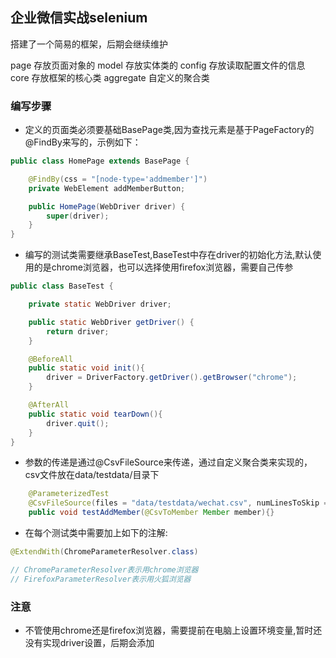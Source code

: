## 企业微信实战selenium

搭建了一个简易的框架，后期会继续维护

page  存放页面对象的
model 存放实体类的
config 存放读取配置文件的信息
core  存放框架的核心类
aggregate 自定义的聚合类

### 编写步骤

- 定义的页面类必须要基础BasePage类,因为查找元素是基于PageFactory的@FindBy来写的，示例如下：
```java
public class HomePage extends BasePage {

	@FindBy(css = "[node-type='addmember']")
	private WebElement addMemberButton;

	public HomePage(WebDriver driver) {
		super(driver);
	}
}
```

- 编写的测试类需要继承BaseTest,BaseTest中存在driver的初始化方法,默认使用的是chrome浏览器，也可以选择使用firefox浏览器，需要自己传参
```java
public class BaseTest {

	private static WebDriver driver;

	public static WebDriver getDriver() {
		return driver;
	}

	@BeforeAll
	public static void init(){
		driver = DriverFactory.getDriver().getBrowser("chrome");
	}

	@AfterAll
	public static void tearDown(){
		driver.quit();
	}
}
```

- 参数的传递是通过@CsvFileSource来传递，通过自定义聚合类来实现的，csv文件放在data/testdata/目录下
```java
	@ParameterizedTest
	@CsvFileSource(files = "data/testdata/wechat.csv", numLinesToSkip = 1)
	public void testAddMember(@CsvToMember Member member){}
```

- 在每个测试类中需要加上如下的注解:
```java
@ExtendWith(ChromeParameterResolver.class)

// ChromeParameterResolver表示用chrome浏览器
// FirefoxParameterResolver表示用火狐浏览器
```

### 注意
- 不管使用chrome还是firefox浏览器，需要提前在电脑上设置环境变量,暂时还没有实现driver设置，后期会添加
